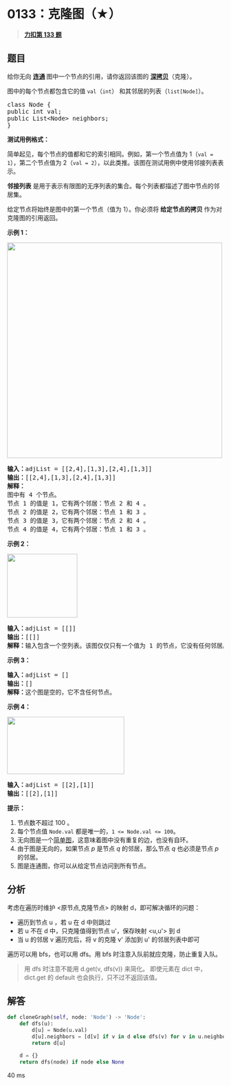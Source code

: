 # 0133：克隆图（★）


> <u>**[力扣第 133 题](https://leetcode.cn/problems/clone-graph/)**</u>

## 题目

<p>给你无向 <strong><a href="https://baike.baidu.com/item/连通图/6460995?fr=aladdin" target="_blank">连通</a> </strong>图中一个节点的引用，请你返回该图的 <a href="https://baike.baidu.com/item/深拷贝/22785317?fr=aladdin" target="_blank"><strong>深拷贝</strong></a>（克隆）。</p>

<p>图中的每个节点都包含它的值 <code>val</code>（<code>int</code>） 和其邻居的列表（<code>list[Node]</code>）。</p>

<pre>class Node {
public int val;
public List&lt;Node&gt; neighbors;
}</pre>



<p><strong>测试用例格式：</strong></p>

<p>简单起见，每个节点的值都和它的索引相同。例如，第一个节点值为 1（<code>val = 1</code>），第二个节点值为 2（<code>val = 2</code>），以此类推。该图在测试用例中使用邻接列表表示。</p>

<p><strong>邻接列表</strong> 是用于表示有限图的无序列表的集合。每个列表都描述了图中节点的邻居集。</p>

<p>给定节点将始终是图中的第一个节点（值为 1）。你必须将 <strong>给定节点的拷贝 </strong>作为对克隆图的引用返回。</p>



<p><strong>示例 1：</strong></p>

<p><img alt="" src="https://assets.leetcode-cn.com/aliyun-lc-upload/uploads/2020/02/01/133_clone_graph_question.png" style="height: 500px; width: 500px;"></p>

<pre><strong>输入：</strong>adjList = [[2,4],[1,3],[2,4],[1,3]]
<strong>输出：</strong>[[2,4],[1,3],[2,4],[1,3]]
<strong>解释：
</strong>图中有 4 个节点。
节点 1 的值是 1，它有两个邻居：节点 2 和 4 。
节点 2 的值是 2，它有两个邻居：节点 1 和 3 。
节点 3 的值是 3，它有两个邻居：节点 2 和 4 。
节点 4 的值是 4，它有两个邻居：节点 1 和 3 。
</pre>

<p><strong>示例 2：</strong></p>

<p><img alt="" src="https://assets.leetcode-cn.com/aliyun-lc-upload/uploads/2020/02/01/graph.png" style="height: 148px; width: 163px;"></p>

<pre><strong>输入：</strong>adjList = [[]]
<strong>输出：</strong>[[]]
<strong>解释：</strong>输入包含一个空列表。该图仅仅只有一个值为 1 的节点，它没有任何邻居。
</pre>

<p><strong>示例 3：</strong></p>

<pre><strong>输入：</strong>adjList = []
<strong>输出：</strong>[]
<strong>解释：</strong>这个图是空的，它不含任何节点。
</pre>

<p><strong>示例 4：</strong></p>

<p><img alt="" src="https://assets.leetcode-cn.com/aliyun-lc-upload/uploads/2020/02/01/graph-1.png" style="height: 133px; width: 272px;"></p>

<pre><strong>输入：</strong>adjList = [[2],[1]]
<strong>输出：</strong>[[2],[1]]</pre>



<p><strong>提示：</strong></p>

<ol>
<li>节点数不超过 100 。</li>
<li>每个节点值 <code>Node.val</code> 都是唯一的，<code>1 &lt;= Node.val &lt;= 100</code>。</li>
<li>无向图是一个<a href="https://baike.baidu.com/item/简单图/1680528?fr=aladdin" target="_blank">简单图</a>，这意味着图中没有重复的边，也没有自环。</li>
<li>由于图是无向的，如果节点 <em>p</em> 是节点 <em>q</em> 的邻居，那么节点 <em>q</em> 也必须是节点 <em>p</em> 的邻居。</li>
<li>图是连通图，你可以从给定节点访问到所有节点。</li>
</ol>


## 分析

考虑在遍历时维护 <原节点,克隆节点> 的映射 d，即可解决循环的问题：
- 遍历到节点 u ，若 u 在 d 中则跳过
- 若 u 不在 d 中，只克隆值得到节点 u'，保存映射 <u,u'> 到 d
- 当 u 的邻居 v 遍历完后，将 v 的克隆 v' 添加到 u' 的邻居列表中即可

遍历可以用 bfs，也可以用 dfs。用 bfs 时注意入队前就应克隆，防止重复入队。

> 用 dfs 时注意不能用 d.get(v, dfs(v)) 来简化。
即使元素在 dict 中，dict.get 的 default 也会执行，只不过不返回该值。

## 解答

```python
def cloneGraph(self, node: 'Node') -> 'Node':
    def dfs(u):
        d[u] = Node(u.val)
        d[u].neighbors = [d[v] if v in d else dfs(v) for v in u.neighbors]
        return d[u]

    d = {}
    return dfs(node) if node else None
```
40 ms
